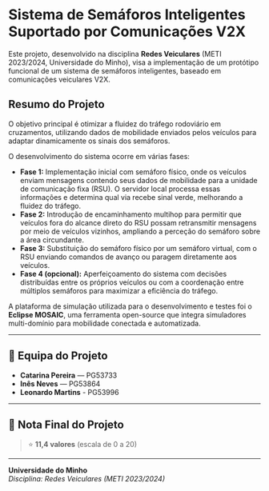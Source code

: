 # Sistema de Semáforos Inteligentes Suportado por Comunicações V2X

Este projeto, desenvolvido na disciplina **Redes Veiculares** (METI 2023/2024, Universidade do Minho), visa a implementação de um protótipo funcional de um sistema de semáforos inteligentes, baseado em comunicações veiculares V2X. 

## Resumo do Projeto

O objetivo principal é otimizar a fluidez do tráfego rodoviário em cruzamentos, utilizando dados de mobilidade enviados pelos veículos para adaptar dinamicamente os sinais dos semáforos.

O desenvolvimento do sistema ocorre em várias fases:

- **Fase 1:** Implementação inicial com semáforo físico, onde os veículos enviam mensagens contendo seus dados de mobilidade para a unidade de comunicação fixa (RSU). O servidor local processa essas informações e determina qual via recebe sinal verde, melhorando a fluidez do tráfego.
- **Fase 2:** Introdução de encaminhamento multihop para permitir que veículos fora do alcance direto do RSU possam retransmitir mensagens por meio de veículos vizinhos, ampliando a perceção do semáforo sobre a área circundante.
- **Fase 3:** Substituição do semáforo físico por um semáforo virtual, com o RSU enviando comandos de avanço ou paragem diretamente aos veículos.
- **Fase 4 (opcional):** Aperfeiçoamento do sistema com decisões distribuídas entre os próprios veículos ou com a coordenação entre múltiplos semáforos para maximizar a eficiência do tráfego.

A plataforma de simulação utilizada para o desenvolvimento e testes foi o **Eclipse MOSAIC**, uma ferramenta open-source que integra simuladores multi-domínio para mobilidade conectada e automatizada.

---

## 👥 Equipa do Projeto

- **Catarina Pereira** — PG53733
- **Inês Neves** — PG53864 
- **Leonardo Martins** - PG53996

---

## 🏁 Nota Final do Projeto

> ⭐ **11,4 valores** (escala de 0 a 20)

---

**Universidade do Minho**  
*Disciplina: Redes Veiculares (METI 2023/2024)*

  
